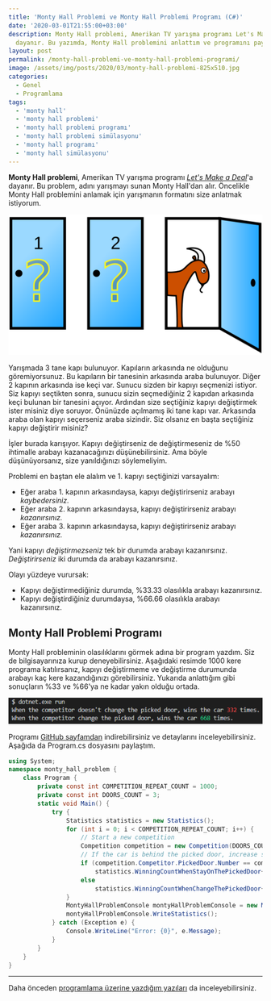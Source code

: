 ```yaml
---
title: 'Monty Hall Problemi ve Monty Hall Problemi Programı (C#)'
date: '2020-03-01T21:55:00+03:00'
description: Monty Hall problemi, Amerikan TV yarışma programı Let's Make a Deal'a
  dayanır. Bu yazımda, Monty Hall problemini anlattım ve programını paylaştım.
layout: post
permalink: /monty-hall-problemi-ve-monty-hall-problemi-programi/
image: /assets/img/posts/2020/03/monty-hall-problemi-825x510.jpg
categories:
  - Genel
  - Programlama
tags:
  - 'monty hall'
  - 'monty hall problemi'
  - 'monty hall problemi programı'
  - 'monty hall problemi simülasyonu'
  - 'monty hall programı'
  - 'monty hall simülasyonu'
---
```


**Monty Hall problemi**, Amerikan TV yarışma programı [*Let's Make a Deal*](https://tr.wikipedia.org/wiki/Let%27s_Make_a_Deal?oldformat=true)'a dayanır. Bu problem, adını yarışmayı sunan Monty Hall'dan alır. Öncelikle Monty Hall problemini anlamak için yarışmanın formatını size anlatmak istiyorum.

![Monty Hall Problemi](/assets/img/posts/2020/03/1280px-Monty_open_door.svg_.png)

Yarışmada 3 tane kapı bulunuyor. Kapıların arkasında ne olduğunu göremiyorsunuz. Bu kapıların bir tanesinin arkasında araba bulunuyor. Diğer 2 kapının arkasında ise keçi var. Sunucu sizden bir kapıyı seçmenizi istiyor. Siz kapıyı seçtikten sonra, sunucu sizin seçmediğiniz 2 kapıdan arkasında keçi bulunan bir tanesini açıyor. Ardından size seçtiğiniz kapıyı değiştirmek ister misiniz diye soruyor. Önünüzde açılmamış iki tane kapı var. Arkasında araba olan kapıyı seçerseniz araba sizindir. Siz olsanız en başta seçtiğiniz kapıyı değiştirir misiniz?

İşler burada karışıyor. Kapıyı değiştirseniz de değiştirmeseniz de %50 ihtimalle arabayı kazanacağınızı düşünebilirsiniz. Ama böyle düşünüyorsanız, size yanıldığınızı söylemeliyim.

Problemi en baştan ele alalım ve 1. kapıyı seçtiğinizi varsayalım:

- Eğer araba 1. kapının arkasındaysa, kapıyı değiştirirseniz arabayı *kaybedersiniz.*
- Eğer araba 2. kapının arkasındaysa, kapıyı değiştirirseniz arabayı *kazanırsınız.*
- Eğer araba 3. kapının arkasındaysa, kapıyı değiştirirseniz arabayı *kazanırsınız.*

Yani kapıyı *değiştirmezseniz* tek bir durumda arabayı kazanırsınız. *Değiştirirseniz* iki durumda da arabayı kazanırsınız.

Olayı yüzdeye vurursak:

- Kapıyı değiştirmediğiniz durumda, %33.33 olasılıkla arabayı kazanırsınız.
- Kapıyı değiştirdiğiniz durumdaysa, %66.66 olasılıkla arabayı kazanırsınız.

## Monty Hall Problemi Programı

Monty Hall probleminin olasılıklarını görmek adına bir program yazdım. Siz de bilgisayarınıza kurup deneyebilirsiniz. Aşağıdaki resimde 1000 kere programa katılırsanız, kapıyı değiştirmeme ve değiştirme durumunda arabayı kaç kere kazandığınızı görebilirsiniz. Yukarıda anlattığım gibi sonuçların %33 ve %66'ya ne kadar yakın olduğu ortada.

![Monty Hall Problemi Programı](/assets/img/posts/2020/03/monty-hall-problemi-program.png)

Programı [GitHub sayfamdan](https://github.com/erdiucar/monty_hall_problem) indirebilirsiniz ve detaylarını inceleyebilirsiniz. Aşağıda da Program.cs dosyasını paylaştım.

```csharp
using System;
namespace monty_hall_problem {
    class Program {
        private const int COMPETITION_REPEAT_COUNT = 1000;
        private const int DOORS_COUNT = 3;
        static void Main() {
            try {
                Statistics statistics = new Statistics();
                for (int i = 0; i < COMPETITION_REPEAT_COUNT; i++) {
                    // Start a new competition
                    Competition competition = new Competition(DOORS_COUNT);
                    // If the car is behind the picked door, increase staying wins, else increase changing wins
                    if (competition.Competitor.PickedDoor.Number == competition.Stage.CarDoorNumber)
                        statistics.WinningCountWhenStayOnThePickedDoor++;
                    else
                        statistics.WinningCountWhenChangeThePickedDoor++;
                }
                MontyHallProblemConsole montyHallProblemConsole = new MontyHallProblemConsole(statistics);
                montyHallProblemConsole.WriteStatistics();
            } catch (Exception e) {
                Console.WriteLine("Error: {0}", e.Message);
            }
        }
    }
}
```

---

Daha önceden [programlama üzerine yazdığım yazıları](http://erdiucar.local/kategori/programlama/) da inceleyebilirsiniz.
